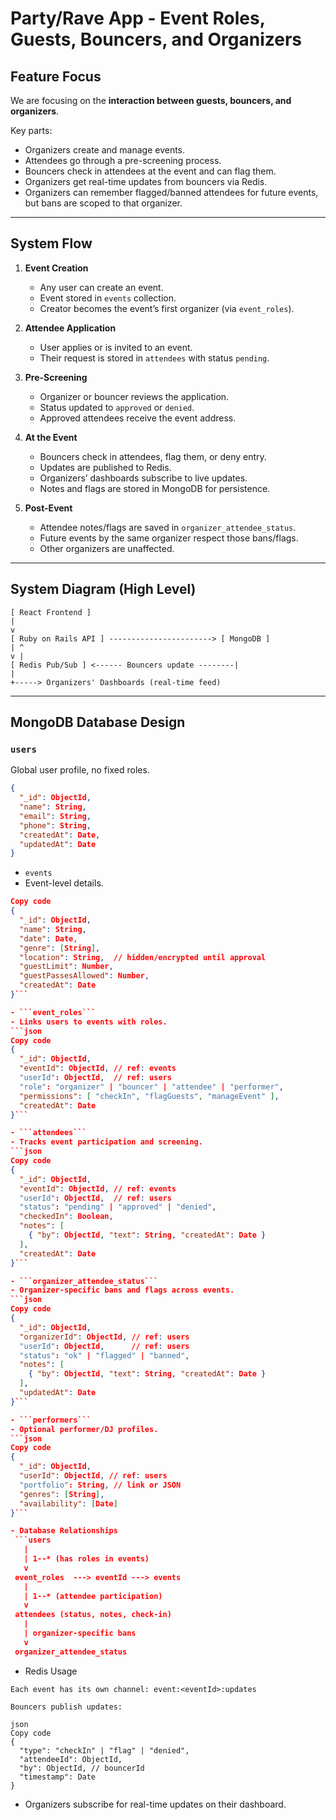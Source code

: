# Party/Rave App - Event Roles, Guests, Bouncers, and Organizers

## Feature Focus
We are focusing on the **interaction between guests, bouncers, and organizers**.

Key parts:
- Organizers create and manage events.
- Attendees go through a pre-screening process.
- Bouncers check in attendees at the event and can flag them.
- Organizers get real-time updates from bouncers via Redis.
- Organizers can remember flagged/banned attendees for future events, but bans are scoped to that organizer.

---

## System Flow

1. **Event Creation**
   - Any user can create an event.
   - Event stored in `events` collection.
   - Creator becomes the event’s first organizer (via `event_roles`).

2. **Attendee Application**
   - User applies or is invited to an event.
   - Their request is stored in `attendees` with status `pending`.

3. **Pre-Screening**
   - Organizer or bouncer reviews the application.
   - Status updated to `approved` or `denied`.
   - Approved attendees receive the event address.

4. **At the Event**
   - Bouncers check in attendees, flag them, or deny entry.
   - Updates are published to Redis.
   - Organizers’ dashboards subscribe to live updates.
   - Notes and flags are stored in MongoDB for persistence.

5. **Post-Event**
   - Attendee notes/flags are saved in `organizer_attendee_status`.
   - Future events by the same organizer respect those bans/flags.
   - Other organizers are unaffected.

---

## System Diagram (High Level)
```
[ React Frontend ]  
|  
v  
[ Ruby on Rails API ] -----------------------> [ MongoDB ]  
| ^  
v |  
[ Redis Pub/Sub ] <------ Bouncers update --------|  
|  
+-----> Organizers' Dashboards (real-time feed)
```

---

## MongoDB Database Design

### `users`
Global user profile, no fixed roles.
```json
{
  "_id": ObjectId,
  "name": String,
  "email": String,
  "phone": String,
  "createdAt": Date,
  "updatedAt": Date
}
```

- ```events```
- Event-level details.
```json
Copy code
{
  "_id": ObjectId,
  "name": String,
  "date": Date,
  "genre": [String],
  "location": String,  // hidden/encrypted until approval
  "guestLimit": Number,
  "guestPassesAllowed": Number,
  "createdAt": Date
}```

- ```event_roles```
- Links users to events with roles.
```json
Copy code
{
  "_id": ObjectId,
  "eventId": ObjectId, // ref: events
  "userId": ObjectId,  // ref: users
  "role": "organizer" | "bouncer" | "attendee" | "performer",
  "permissions": [ "checkIn", "flagGuests", "manageEvent" ],
  "createdAt": Date
}```

- ```attendees```
- Tracks event participation and screening.
```json
Copy code
{
  "_id": ObjectId,
  "eventId": ObjectId, // ref: events
  "userId": ObjectId,  // ref: users
  "status": "pending" | "approved" | "denied",
  "checkedIn": Boolean,
  "notes": [
    { "by": ObjectId, "text": String, "createdAt": Date }
  ],
  "createdAt": Date
}```

- ```organizer_attendee_status```
- Organizer-specific bans and flags across events.
```json
Copy code
{
  "_id": ObjectId,
  "organizerId": ObjectId, // ref: users
  "userId": ObjectId,      // ref: users
  "status": "ok" | "flagged" | "banned",
  "notes": [
    { "by": ObjectId, "text": String, "createdAt": Date }
  ],
  "updatedAt": Date
}```

- ```performers```
- Optional performer/DJ profiles.
```json
Copy code
{
  "_id": ObjectId,
  "userId": ObjectId, // ref: users
  "portfolio": String, // link or JSON
  "genres": [String],
  "availability": [Date]
}```

- Database Relationships
 ```users
   |
   | 1--* (has roles in events)
   v
 event_roles  ---> eventId ---> events
   |
   | 1--* (attendee participation)
   v
 attendees (status, notes, check-in)
   |
   | organizer-specific bans
   v
 organizer_attendee_status
```

- Redis Usage
```
Each event has its own channel: event:<eventId>:updates

Bouncers publish updates:

json
Copy code
{
  "type": "checkIn" | "flag" | "denied",
  "attendeeId": ObjectId,
  "by": ObjectId, // bouncerId
  "timestamp": Date
}
```
- Organizers subscribe for real-time updates on their dashboard.
